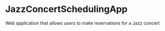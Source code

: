 # JazzConcertSchedulingApp
Web application that allows users to make reservations for a Jazz concert
